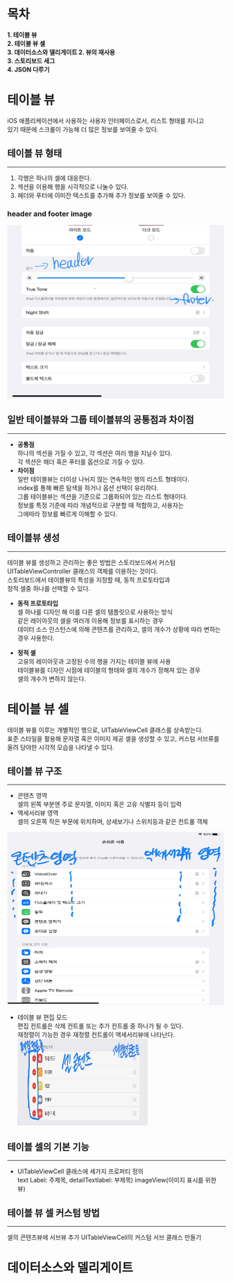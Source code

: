 # 목차

**1. 테이블 뷰  
2. 테이블 뷰 셀  
3. 데이터소스와 델리게이트 2. 뷰의 재사용  
3. 스토리보드 세그  
4. JSON 다루기**

# 테이블 뷰

iOS 애플리케이션에서 사용하는 사용자 인터페이스로서, 리스트 형태를 지니고  
있기 때문에 스크롤이 가능해 더 많은 정보를 보여줄 수 있다.

## 테이블 뷰 형태

---

1. 각행은 하나의 셀에 대응한다.
2. 섹션을 이용해 행을 시각적으로 나눌수 있다.
3. 헤더와 푸터에 이미잔 텍스트를 추가해 추가 정보를 보여줄 수 있다.

### header and footer image

<img src="https://github.com/yudonlee/TIL/blob/main/iOS/pictures/IMG_0036.jpeg" width="500" height="400">

## 일반 테이블뷰와 그룹 테이블뷰의 공통점과 차이점

---

- **공통점**  
  하나의 섹션을 가질 수 있고, 각 섹션은 여러 행을 지닐수 있다.  
  각 섹션은 헤더 혹은 푸터를 옵션으로 가질 수 있다.
- **차이점**  
  일반 테이블뷰는 더이상 나뉘지 않는 연속적인 행의 리스트 형태이다.  
  index를 통해 빠른 탐색을 하거나 옵션 선택이 유리하다.  
  그룹 테이블뷰는 섹션을 기준으로 그룹화되어 있는 리스트 형태이다.  
  정보를 특정 기준에 따라 개념적으로 구분할 때 적합하고, 사용자는  
  그에따라 정보를 빠르게 이해할 수 있다.

## 테이블뷰 생성

---

테이블 뷰를 생성하고 관리하는 좋은 방법은 스토리보드에서 커스텀 UITableViewController 클래스의 객체를 이용하는 것이다.  
스토리보드에서 테이블뷰의 특성을 지정할 때, 동적 프로토타입과  
정적 셀중 하나를 선택할 수 있다.

- **동적 프로토타입**  
  셀 하나를 디자인 해 이를 다른 셀의 템플릿으로 사용하는 방식  
  같은 레이아웃의 셀을 여러개 이용해 정보를 표시하는 경우  
  데이터 소스 인스턴스에 의해 콘텐츠를 관리하고, 셀의 개수가 상황에 따라 변하는 경우 사용한다.

- **정적 셀**  
  고유의 레이아웃과 고정된 수의 행을 가지는 테이블 뷰에 사용  
  테이블뷰를 디자인 시점에 테이블의 형태와 셀의 개수가 정해져 있는 경우  
  셀의 개수가 변하지 않는다.

# 테이블 뷰 셀

테이블 뷰를 이루는 개별적인 행으로, UITableViewCell 클래스를 상속받는다.  
표준 스타일을 활용해 문자열 혹은 이미지 제공 셀을 생성할 수 있고, 커스텀 서브류를 올려 당야한 시각적 모습을 나타낼 수 있다.

## 테이블 뷰 구조

---

- 콘텐츠 영역  
  셀의 왼쪽 부분엔 주로 문자열, 이미지 혹은 고유 식별자 등이 입력
- 액세서리뷰 영역  
  셀의 오른쪽 작은 부문에 위치하며, 상세보기나 스위치등과 같은 컨트롤 객체

<img src="https://github.com/yudonlee/TIL/blob/main/iOS/pictures/IMG_0037.jpeg" width="500" height="400">

- 테이블 뷰 편집 모드  
  편집 컨트롤은 삭제 컨트롤 또는 추가 컨트롤 중 하나가 될 수 있다.  
  재정렬이 가능한 경우 재정렬 컨트롤이 액세서리뷰에 나타난다.
  <img src="https://github.com/yudonlee/TIL/blob/main/iOS/pictures/IMG_0039.jpeg" width="300" height="200">

## 테이블 셀의 기본 기능

---

- UITableViewCell 클래스에 세가지 프로퍼티 정의  
  text Label: 주제목, detailTextlabel: 부제목) imageView(이미지 표시를 위한 뷰)

## 테이블 뷰 셀 커스텀 방법

---

셀의 콘텐츠뷰에 서브뷰 추가
UITableViewCell의 커스텀 서브 클래스 만들기

# 데이터소스와 델리게이트
